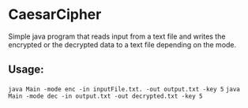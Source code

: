# CaesarCipher

Simple java program that reads input from a text file and writes the encrypted or the decrypted data to a text file depending on the mode.

## Usage:
`java Main -mode enc -in inputFile.txt. -out output.txt -key 5`
`java Main -mode dec -in output.txt -out decrypted.txt -key 5`
